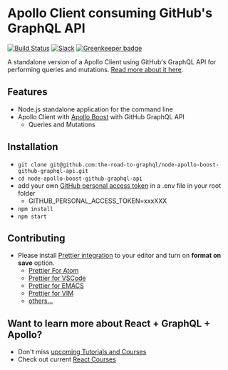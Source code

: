 # Apollo Client consuming GitHub's GraphQL API

[![Build Status](https://travis-ci.org/the-road-to-graphql/node-apollo-boost-github-graphql-api.svg?branch=master)](https://travis-ci.org/the-road-to-graphql/node-apollo-boost-github-graphql-api) [![Slack](https://slack-the-road-to-learn-react.wieruch.com/badge.svg)](https://slack-the-road-to-learn-react.wieruch.com/) [![Greenkeeper badge](https://badges.greenkeeper.io/the-road-to-graphql/node-apollo-boost-github-graphql-api.svg)](https://greenkeeper.io/)

A standalone version of a Apollo Client using GitHub's GraphQL API for performing queries and mutations. [Read more about it here](https://www.robinwieruch.de/react-graphql-apollo-tutorial).

## Features

* Node.js standalone application for the command line
* Apollo Client with [Apollo Boost](https://github.com/apollographql/apollo-client/tree/master/packages/apollo-boost) with GitHub GraphQL API
  * Queries and Mutations

## Installation

* `git clone git@github.com:the-road-to-graphql/node-apollo-boost-github-graphql-api.git`
* `cd node-apollo-boost-github-graphql-api`
* add your own [GitHub personal access token](https://help.github.com/articles/creating-a-personal-access-token-for-the-command-line/) in a .env file in your root folder
  * GITHUB_PERSONAL_ACCESS_TOKEN=xxxXXX
* `npm install`
* `npm start`

## Contributing

* Please install [Prettier integration](https://prettier.io/docs/en/editors.html) to your editor and turn on **format on save** option.
  * [Prettier For Atom](https://github.com/prettier/prettier-atom)
  * [Prettier for VSCode](https://github.com/prettier/prettier-vscode)
  * [Prettier for EMACS](https://github.com/prettier/prettier-emacs)
  * [Prettier for VIM](https://prettier.io/docs/en/vim.html)
  * [others...](https://prettier.io/docs/en/editors.html)

## Want to learn more about React + GraphQL + Apollo?

* Don't miss [upcoming Tutorials and Courses](https://www.getrevue.co/profile/rwieruch)
* Check out current [React Courses](https://roadtoreact.com)
